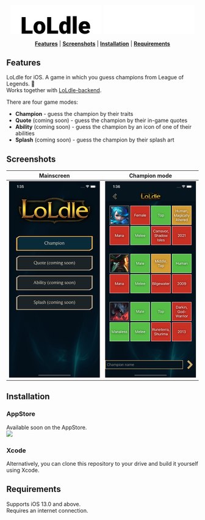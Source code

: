 <br>

<p align="center">
  <img src="/Assets/banner-light-mode.png#gh-light-mode-only" width="240"/>
  <img src="/Assets/banner-dark-mode.png#gh-dark-mode-only"  width="240"/>
</p>

<p align="center">
    <strong><a href="#features">Features</a></strong> |
    <strong><a href="#screenshots">Screenshots</a></strong> |
    <strong><a href="#installation">Installation</a></strong> |
    <strong><a href="#requirements">Requirements</a></strong>
</p>

## Features
LoLdle for iOS. A game in which you guess champions from League of Legends. 📱 <br>
Works together with [LoLdle-backend](https://github.com/kinvl/LoLdle-backend).

There are four game modes:
- **Champion** - guess the champion by their traits
- **Quote** (coming soon) - guess the champion by their in-game quotes
- **Ability** (coming soon) - guess the champion by an icon of one of their abilities
- **Splash** (coming soon) - guess the champion by their splash art

## Screenshots
|                   Mainscreen                  |                    Champion mode                |
:----------------------------------------------:|:------------------------------------------------:
<img src="/Assets/main.png" width="240"> | <img src="/Assets/champion_mode.png" width="240">

## Installation
### AppStore
Available soon on the AppStore. <br>
[![](https://upload.wikimedia.org/wikipedia/commons/3/3c/Download_on_the_App_Store_Badge.svg)](https://github.com/kinvl/LoLdle)

### Xcode
Alternatively, you can clone this repository to your drive and build it yourself using Xcode.

## Requirements
Supports iOS 13.0 and above. <br>
Requires an internet connection. <br>